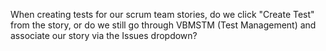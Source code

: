 When creating tests for our scrum team stories, do we click "Create Test" from the story, or do we still go through VBMSTM (Test Management) and associate our story via the Issues dropdown?